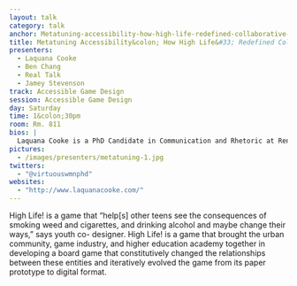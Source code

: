 ```yaml
---
layout: talk
category: talk
anchor: Metatuning-accessibility-how-high-life-redefined-collaborative-design
title: Metatuning Accessibility&colon; How High Life&#33; Redefined Collaborative Design
presenters:
  - Laquana Cooke
  - Ben Chang
  - Real Talk
  - Jamey Stevenson
track: Accessible Game Design
session: Accessible Game Design
day: Saturday
time: 1&colon;30pm
room: Rm. 811
bios: |
  Laquana Cooke is a PhD Candidate in Communication and Rhetoric at Rensselaer Polytechnic Institute whose dissertation seeks to amend current game-based learning (GBL) strategies to address racial/ethnic disparities in STEM Education through a game design pedagogical framework she conceptualizes as Metatuning. Metatuning, as a result of Laquana’s interdisciplinary and multi-industrial experiences, sits at the intersection of critical pedagogy, games criticism, and the performative view of game design practices. As a part-time Game Designer, Laquana’s research and teaching revolves around concepts of students&#39;/ players’ sociotechnical and sociocultural experiences in procedural spaces. Ben Chang is an electronic artist and director of the Games and Simulation Arts and Sciences program at Rensselaer. His work explores the intersections of virtual environments and experimental gaming with contemporary media art. Using materials ranging from immersive visualization systems to modified surveillance cameras, hacked video games, and antique telegraphs, his work brings out the chaotic, human qualities in technological systems.Darryl Nunn is a Game Designer at 1st Playable Productions. Foster is a youth advocate for Real Talk.
pictures:
  - /images/presenters/metatuning-1.jpg
twitters:
  - "@virtuouswmnphd"
websites:
  - "http://www.laquanacooke.com/"
---
```

High Life! is a game that “help[s] other teens see the consequences of smoking weed and cigarettes, and drinking alcohol and maybe change their ways,” says youth co- designer.  High Life! is a game that brought the urban community, game industry, and higher education academy together in developing a board game that constitutively changed the relationships between these entities and iteratively evolved the game from its paper prototype to digital format. 
